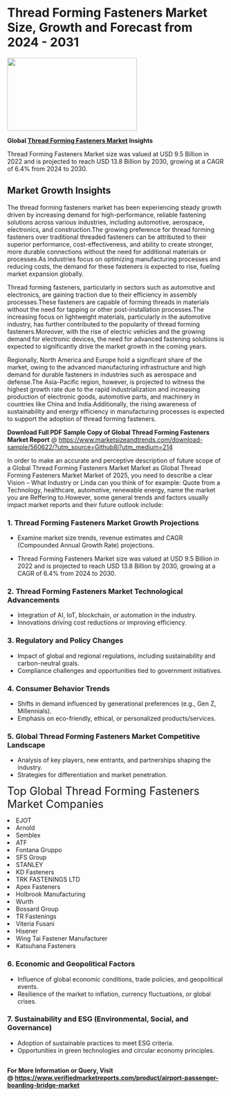 <H1>Thread Forming Fasteners Market Size, Growth and Forecast from 2024 - 2031</H1><img class="aligncenter size-medium wp-image-584254" src="https://thirdeyenews.in/wp-content/uploads/2024/09/Global-Market-Research-300x168.jpeg" alt="" width="300" height="168" /><p><strong>Global&nbsp;<a href="https://www.marketsizeandtrends.com/download-sample/560622/?utm_source=Github8j?utm_medium=214">Thread Forming Fasteners Market</a> Insights</strong></p><p>Thread Forming Fasteners Market size was valued at USD 9.5 Billion in 2022 and is projected to reach USD 13.8 Billion by 2030, growing at a CAGR of 6.4% from 2024 to 2030.</p><p><h2>Market Growth Insights</h2> <p>The thread forming fasteners market has been experiencing steady growth driven by increasing demand for high-performance, reliable fastening solutions across various industries, including automotive, aerospace, electronics, and construction.The growing preference for thread forming fasteners over traditional threaded fasteners can be attributed to their superior performance, cost-effectiveness, and ability to create stronger, more durable connections without the need for additional materials or processes.As industries focus on optimizing manufacturing processes and reducing costs, the demand for these fasteners is expected to rise, fueling market expansion globally.</p> <p>Thread forming fasteners, particularly in sectors such as automotive and electronics, are gaining traction due to their efficiency in assembly processes.These fasteners are capable of forming threads in materials without the need for tapping or other post-installation processes.The increasing focus on lightweight materials, particularly in the automotive industry, has further contributed to the popularity of thread forming fasteners.Moreover, with the rise of electric vehicles and the growing demand for electronic devices, the need for advanced fastening solutions is expected to significantly drive the market growth in the coming years.</p> <p>Regionally, North America and Europe hold a significant share of the market, owing to the advanced manufacturing infrastructure and high demand for durable fasteners in industries such as aerospace and defense.The Asia-Pacific region, however, is projected to witness the highest growth rate due to the rapid industrialization and increasing production of electronic goods, automotive parts, and machinery in countries like China and India.Additionally, the rising awareness of sustainability and energy efficiency in manufacturing processes is expected to support the adoption of thread forming fasteners.</p> <p><span class=""><strong>Download Full PDF Sample Copy of Global Thread Forming Fasteners Market Report</strong> @ <a href="https://www.marketsizeandtrends.com/download-sample/560622/?utm_source=Github8j?utm_medium=214" target="_blank">https://www.marketsizeandtrends.com/download-sample/560622/?utm_source=Github8j?utm_medium=214</a></span></p><p>In order to make an accurate and perceptive description of future scope of a Global&nbsp;Thread Forming Fasteners Market Market as Global&nbsp;Thread Forming Fasteners Market Market of 2025, you need to describe a clear Vision &ndash; What Industry or Linda can you think of for example: Quote from a Technology, healthcare, automotive, renewable energy, name the market you are Reffering to.However, some general trends and factors usually impact market reports and their future outlook include:</p><h3>1.&nbsp;<strong>Thread Forming Fasteners Market Growth Projections</strong></h3><ul><li>Examine market size trends, revenue estimates and CAGR (Compounded Annual Growth Rate) projections.</li><li><p>Thread Forming Fasteners Market size was valued at USD 9.5 Billion in 2022 and is projected to reach USD 13.8 Billion by 2030, growing at a CAGR of 6.4% from 2024 to 2030.</p></li></ul><h3>2.&nbsp;<strong>Thread Forming Fasteners Market Technological Advancements</strong></h3><ul><li>Integration of AI, IoT, blockchain, or automation in the industry.</li><li>Innovations driving cost reductions or improving efficiency.</li></ul><h3>3.&nbsp;<strong>Regulatory and Policy Changes</strong></h3><ul><li>Impact of global and regional regulations, including sustainability and carbon-neutral goals.</li><li>Compliance challenges and opportunities tied to government initiatives.</li></ul><h3>4.&nbsp;<strong>Consumer Behavior Trends</strong></h3><ul><li>Shifts in demand influenced by generational preferences (e.g., Gen Z, Millennials).</li><li>Emphasis on eco-friendly, ethical, or personalized products/services.</li></ul><h3>5.&nbsp;<strong>Global Thread Forming Fasteners Market Competitive Landscape</strong></h3><ul><li>Analysis of key players, new entrants, and partnerships shaping the industry.</li><li>Strategies for differentiation and market penetration.</li></ul><p data-pm-slice="1 1 []"><span style="color: inherit; font-family: inherit; font-size: 25px;">Top Global Thread Forming Fasteners Market Companies</span></p><div class="" data-test-id=""><p><li>EJOT</li><li> Arnold</li><li> Semblex</li><li> ATF</li><li> Fontana Gruppo</li><li> SFS Group</li><li> STANLEY</li><li> KD Fasteners</li><li> TRK FASTENINGS LTD</li><li> Apex Fasteners</li><li> Holbrook Manufacturing</li><li> Wurth</li><li> Bossard Group</li><li> TR Fastenings</li><li> Viteria Fusani</li><li> Hisener</li><li> Wing Tai Fastener Manufacturer</li><li> Katsuhana Fasteners</li></p></div><h3>6.&nbsp;<strong>Economic and Geopolitical Factors</strong></h3><ul><li>Influence of global economic conditions, trade policies, and geopolitical events.</li><li>Resilience of the market to inflation, currency fluctuations, or global crises.</li></ul><h3>7.&nbsp;<strong>Sustainability and ESG (Environmental, Social, and Governance)</strong></h3><ul><li>Adoption of sustainable practices to meet ESG criteria.</li><li>Opportunities in green technologies and circular economy principles.</li></ul><h2><strong style="font-size: 14px;">For More Information or Query, Visit @&nbsp;</strong><a style="background-color: #ffffff; font-size: 14px;" href="https://www.marketsizeandtrends.com/report/thread-forming-fasteners-market/" target="_blank">https://www.verifiedmarketreports.com/product/airport-passenger-boarding-bridge-market</a></h2>